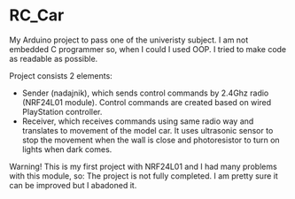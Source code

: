 # RC_Car
My Arduino project to pass one of the univeristy subject.
I am not embedded C programmer so, when I could I used OOP. I tried to make code as readable as possible.

Project consists 2 elements:
- Sender (nadajnik), which sends control commands by 2.4Ghz radio (NRF24L01 module). Control commands are created based on wired PlayStation controller.
- Receiver, which receives commands using same radio way and translates to movement of the model car. It uses ultrasonic sensor to stop the movement when the wall is close and photoresistor to turn on lights when dark comes.


Warning!
This is my first project with NRF24L01 and I had many problems with this module, so:
The project is not fully completed. I am pretty sure it can be improved but I abadoned it.
